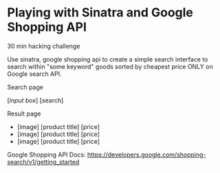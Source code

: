 Playing with Sinatra and Google Shopping API
======================

30 min hacking challenge

Use sinatra, google shopping api to create a simple search interface to search within "some keyword" goods sorted by cheapest price ONLY on Google search API.

Search page

[_input box_] [search]

Result page

- [image] [product title] [price]
- [image] [product title] [price]
- [image] [product title] [price]

Google Shopping API
Docs: https://developers.google.com/shopping-search/v1/getting_started